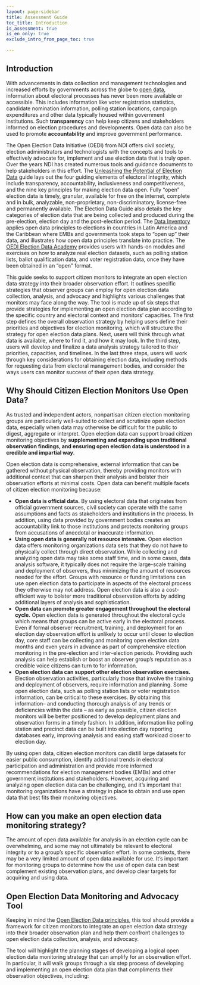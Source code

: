 ```yaml
---
layout: page-sidebar
title: Assessment Guide
toc_title: Introduction
is_assessment: true
is_en_only: true
exclude_intro_from_page_toc: true

---
```

## Introduction

With advancements in data collection and management technologies and increased efforts by governments across the globe to [open data](http://www.opengovpartnership.org/), information about electoral processes has never been more available or accessible. This includes information like voter registration statistics, candidate nomination information, polling station locations, campaign expenditures and other data typically housed within government institutions. Such **transparency** can help keep citizens and stakeholders informed on election procedures and developments. Open data can also be used to promote **accountability** and improve government performance.

The Open Election Data Initiative (OEDI) from NDI offers civil society, election administrators and technologists with the concepts and tools to effectively advocate for, implement and use election data that is truly open. Over the years NDI has created numerous tools and guidance documents to help stakeholders in this effort. The [Unleashing the Potential of Election Data](/en/guide/) guide lays out the four guiding elements of electoral integrity, which include transparency, accountability, inclusiveness and competitiveness, and the nine key principles for making election data open. Fully “open” election data is timely, granular, available for free on the internet, complete and in bulk, analyzable, non-proprietary, non-discriminatory, license-free and permanently available. The Election Data Guide also details the key categories of election data that are being collected and produced during the pre-election, election day and the post-election period. The [Data Inventory](/en/inventory/) applies open data principles to elections in countries in Latin America and the Caribbean where EMBs and governments took steps to “open up” their data, and illustrates how open data principles translate into practice. The [OEDI Election Data Academy](/en/academy/) provides users with hands-on modules and exercises on how to analyze real election datasets, such as polling station lists, ballot qualification data, and voter registration data, once they have been obtained in an “open” format.

This guide seeks to support citizen monitors to integrate an open election data strategy into their broader observation effort. It outlines specific strategies that observer groups can employ for open election data collection, analysis, and advocacy and highlights various challenges that monitors may face along the way. The tool is made up of six steps that provide strategies for implementing an open election data plan according to the specific country and electoral context and monitors’ capacities. The first step defines the overall observation strategy by helping users define their priorities and objectives for election monitoring, which will structure the strategy for open election data plans. Next, users will think through what data is available, where to find it, and how it may look. In the third step, users will develop and finalize a data analysis strategy tailored to their priorities, capacities, and timelines. In the last three steps, users will work through key considerations for obtaining election data, including methods for requesting data from electoral management bodies, and consider the ways users can monitor success of their open data strategy.

## Why Should Citizen Election Monitors Use Open Data?

As trusted and independent actors, nonpartisan citizen election monitoring groups are particularly well-suited to collect and scrutinize open election data, especially when data may otherwise be difficult for the public to digest, aggregate or interpret. Open election data can support broad citizen monitoring objectives by **supplementing and expanding upon traditional observation findings, and ensuring open election data is understood in a credible and impartial way**.

Open election data is comprehensive, external information that can be gathered without physical observation, thereby providing monitors with additional context that can sharpen their analysis and bolster their observation efforts at minimal costs. Open data can benefit multiple facets of citizen election monitoring because:

* **Open data is official data.** By using electoral data that originates from official government sources, civil society can operate with the same assumptions and facts as stakeholders and institutions in the process. In addition, using data provided by government bodies creates an accountability link to those institutions and protects monitoring groups from accusations of anecdotal or inaccurate information.
* **Using open data is generally not resource intensive.** Open election data offers monitoring organizations data sets that they do not have to physically collect through direct observation. While collecting and analyzing open data may take some staff time, and in some cases, data analysis software, it typically does not require the large-scale training and deployment of observers, thus minimizing the amount of resources needed for the effort. Groups with resource or funding limitations can use open election data to participate in aspects of the electoral process they otherwise may not address. Open election data is also a cost-efficient way to bolster more traditional observation efforts by adding additional layers of analysis and sophistication.
* **Open data can promote greater engagement throughout the electoral cycle.** Open election data is generated throughout the electoral cycle which means that groups can be active early in the electoral process. Even if formal observer recruitment, training, and deployment for an election day observation effort is unlikely to occur until closer to election day, core staff can be collecting and monitoring open election data months and even years in advance as part of comprehensive election monitoring in the pre-election and inter-election periods. Providing such analysis can help establish or boost an observer group’s reputation as a credible voice citizens can turn to for information.
* **Open election data can support other election observation exercises.** Election observation activities, particularly those that involve the training and deployment of observers, require information and planning. Some open election data, such as polling station lists or voter registration information, can be critical to these exercises. By obtaining this information– and conducting thorough analysis of any trends or deficiencies within the data – as early as possible, citizen election monitors will be better positioned to develop deployment plans and observation forms in a timely fashion. In addition, information like polling station and precinct data can be built into election day reporting databases early, improving analysis and easing staff workload closer to election day.

By using open data, citizen election monitors can distill large datasets for easier public consumption, identify additional trends in electoral participation and administration and provide more informed recommendations for election management bodies (EMBs) and other government institutions and stakeholders. However, acquiring and analyzing open election data can be challenging, and it’s important that monitoring organizations have a strategy in place to obtain and use open data that best fits their monitoring objectives.

## How can you make an open election data monitoring strategy?

The amount of open data available for analysis in an election cycle can be overwhelming, and some may not ultimately be relevant to electoral integrity or to a group’s specific observation effort. In some contexts, there may be a very limited amount of open data available for use. It’s important for monitoring groups to determine how the use of open data can best complement existing observation plans, and develop clear targets for acquiring and using data.

## Open Election Data Monitoring and Advocacy Tool

Keeping in mind the [Open Election Data principles](/en/guide/principles/), this tool should provide a framework for citizen monitors to integrate an open election data strategy into their broader observation plan and help them confront challenges to open election data collection, analysis, and advocacy.

The tool will highlight the planning stages of developing a logical open election data monitoring strategy that can amplify for an observation effort. In particular, it will walk groups through a six step process of developing and implementing an open election data plan that compliments their observation objectives, including: